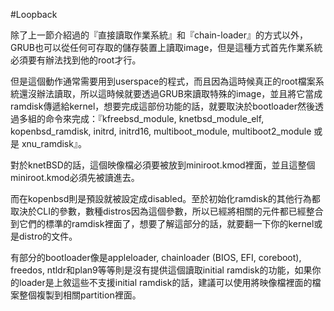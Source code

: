#Loopback

除了上一節介紹過的『直接讀取作業系統』和『chain-loader』的方式以外，GRUB也可以從任何可存取的儲存裝置上讀取image，但是這種方式首先作業系統必須要有辦法找到他的root才行。

但是這個動作通常需要用到userspace的程式，而且因為這時候真正的root檔案系統還沒辦法讀取，所以這時候就要透過GRUB來讀取特殊的image，並且將它當成ramdisk傳遞給kernel，想要完成這部份功能的話，就要取決於bootloader然後透過多組的命令來完成：『kfreebsd_module, knetbsd_module_elf, kopenbsd_ramdisk, initrd, initrd16, multiboot_module, multiboot2_module 或是 xnu_ramdisk』。

對於knetBSD的話，這個映像檔必須要被放到miniroot.kmod裡面，並且這整個miniroot.kmod必須先被讀進去。

而在kopenbsd則是預設就被設定成disabled。至於初始化ramdisk的其他行為都取決於CLI的參數，數種distros因為這個參數，所以已經將相關的元件都已經整合到它們的標準的ramdisk裡面了，想要了解這部分的話，就要翻一下你的kernel或是distro的文件。

有部分的bootloader像是appleloader, chainloader (BIOS, EFI, coreboot), freedos, ntldr和plan9等等則是沒有提供這個讀取initial ramdisk的功能，如果你的loader是上敘這些不支援initial ramdisk的話，建議可以使用將映像檔裡面的檔案整個複製到相關partition裡面。
